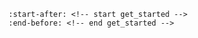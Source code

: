```{include} ../../README.md
:start-after: <!-- start get_started -->
:end-before: <!-- end get_started -->
```
